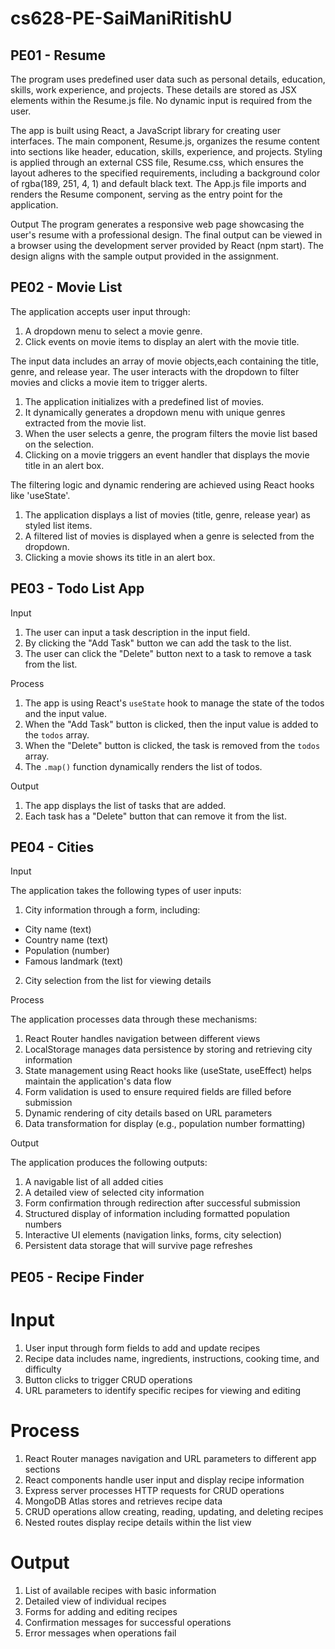 # cs628-PE-SaiManiRitishU
## PE01 - Resume

The program uses predefined user data such as personal details, education, skills, work experience, and projects. These details are stored as JSX elements within the Resume.js file. No dynamic input is required from the user.


The app is built using React, a JavaScript library for creating user interfaces. The main component, Resume.js, organizes the resume content into sections like header, education, skills, experience, and projects. Styling is applied through an external CSS file, Resume.css, which ensures the layout adheres to the specified requirements, including a background color of rgba(189, 251, 4, 1) and default black text. The App.js file imports and renders the Resume component, serving as the entry point for the application.

Output
The program generates a responsive web page showcasing the user's resume with a professional design. The final output can be viewed in a browser using the development server provided by React (npm start). The design aligns with the sample output provided in the assignment.

## PE02 - Movie List 

The application accepts user input through:
1. A dropdown menu to select a movie genre.
2. Click events on movie items to display an alert with the movie title.

The input data includes an array of movie objects,each containing the title, genre, and release year. The user interacts with the dropdown to filter movies and clicks a movie item to trigger alerts.

1. The application initializes with a predefined list of movies.
2. It dynamically generates a dropdown menu with unique genres extracted from the movie list.
3. When the user selects a genre, the program filters the movie list based on the selection.
4. Clicking on a movie triggers an event handler that displays the movie title in an alert box.

The filtering logic and dynamic rendering are achieved using React hooks like 'useState'.

1. The application displays a list of movies (title, genre, release year) as styled list items.
2. A filtered list of movies is displayed when a genre is selected from the dropdown.
3. Clicking a movie shows its title in an alert box.

## PE03 - Todo List App

Input
1. The user can input a task description in the input field.
2. By clicking the "Add Task" button we can add the task to the list.
3. The user can click the "Delete" button next to a task to remove a task from the list.

Process
1. The app is using React's `useState` hook to manage the state of the todos and the input value.
2. When the "Add Task" button is clicked, then the input value is added to the `todos` array.
3. When the "Delete" button is clicked, the task is removed from the `todos` array.
4. The `.map()` function dynamically renders the list of todos.

Output
1. The app displays the list of tasks that are added.
2. Each task has a "Delete" button that can remove it from the list.


## PE04 - Cities

Input

The application takes the following types of user inputs:
1. City information through a form, including:
  - City name (text)
  - Country name (text)
  - Population (number)
  - Famous landmark (text)
2. City selection from the list for viewing details

Process

The application processes data through these mechanisms:
1. React Router handles navigation between different views
2. LocalStorage manages data persistence by storing and retrieving city information
3. State management using React hooks like (useState, useEffect) helps maintain the application's data flow
4. Form validation is used to ensure required fields are filled before submission
5. Dynamic rendering of city details based on URL parameters
6. Data transformation for display (e.g., population number formatting)

Output

The application produces the following outputs:
1. A navigable list of all added cities
2. A detailed view of selected city information
3. Form confirmation through redirection after successful submission
4. Structured display of information including formatted population numbers
5. Interactive UI elements (navigation links, forms, city selection)
6. Persistent data storage that will survive page refreshes

## PE05 -  Recipe Finder 

# Input
1. User input through form fields to add and update recipes
2. Recipe data includes name, ingredients, instructions, cooking time, and difficulty
3. Button clicks to trigger CRUD operations
4. URL parameters to identify specific recipes for viewing and editing

# Process
1. React Router manages navigation and URL parameters to different app sections
2. React components handle user input and display recipe information
3. Express server processes HTTP requests for CRUD operations
4. MongoDB Atlas stores and retrieves recipe data
5. CRUD operations allow creating, reading, updating, and deleting recipes
6. Nested routes display recipe details within the list view

# Output
1. List of available recipes with basic information
2. Detailed view of individual recipes
3. Forms for adding and editing recipes
4. Confirmation messages for successful operations
5. Error messages when operations fail